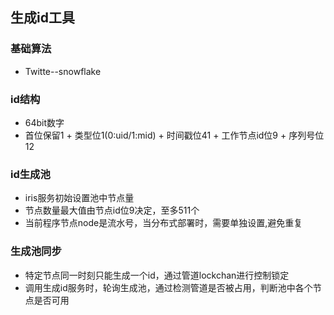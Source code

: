 ## 生成id工具
### 基础算法
* Twitte--snowflake
### id结构
* 64bit数字
* 首位保留1 + 类型位1(0:uid/1:mid) + 时间戳位41 + 工作节点id位9 + 序列号位12
### id生成池
* iris服务初始设置池中节点量
* 节点数量最大值由节点id位9决定，至多511个
* 当前程序节点node是流水号，当分布式部署时，需要单独设置,避免重复
### 生成池同步
* 特定节点同一时刻只能生成一个id，通过管道lockchan进行控制锁定
* 调用生成id服务时，轮询生成池，通过检测管道是否被占用，判断池中各个节点是否可用
